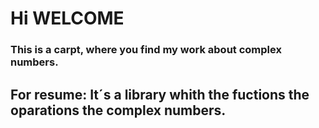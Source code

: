 # Hi WELCOME 
### This is a carpt, where you find my work about complex numbers.

## For resume: It´s a library whith the fuctions the oparations the complex numbers.